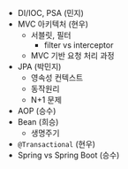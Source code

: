 - DI/IOC, PSA (민지)
- MVC 아키텍처 (현우)
    - 서블릿, 필터
        - filter vs interceptor
    - MVC 기반 요청 처리 과정
- JPA (박민지)
    - 영속성 컨텍스트
    - 동작원리
    - N+1 문제
- AOP (승수)
- Bean (희승)
    - 생명주기
- `@Transactional` (현우)
- Spring vs Spring Boot (승수) 